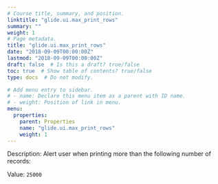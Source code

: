 ```yaml
---
# Course title, summary, and position.
linktitle: "glide.ui.max_print_rows"
summary: ""
weight: 1
# Page metadata.
title: "glide.ui.max_print_rows"
date: "2018-09-09T00:00:00Z"
lastmod: "2018-09-09T00:00:00Z"
draft: false  # Is this a draft? true/false
toc: true  # Show table of contents? true/false
type: docs  # Do not modify.

# Add menu entry to sidebar.
# - name: Declare this menu item as a parent with ID name.
# - weight: Position of link in menu.
menu:
  properties:
    parent: Properties
    name: "glide.ui.max_print_rows"
    weight: 1
---
```


Description: Alert user when printing more than the following number of records:


Value: `25000`